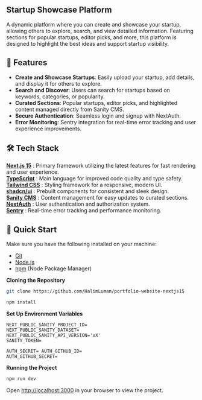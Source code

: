 
## <a name="introduction">Startup Showcase Platform</a>  
  
A dynamic platform where you can create and showcase your startup, allowing others to explore, search, and view detailed information. Featuring sections for popular startups, editor picks, and more, this platform is designed to highlight the best ideas and support startup visibility.  
  
  
## <a name="features">🌟 Features</a>  
  
- **Create and Showcase Startups**: Easily upload your startup, add details, and display it for others to explore.<br/> 
- **Search and Discover**: Users can search for startups based on keywords, categories, or popularity.<br/> 
- **Curated Sections**: Popular startups, editor picks, and highlighted content managed directly from Sanity CMS.<br/>  
- **Secure Authentication**: Seamless login and signup with NextAuth.<br/> 
- **Error Monitoring**: Sentry integration for real-time error tracking and user experience improvements.<br/> 
  
## <a name ='tech-stack'>🛠️ Tech Stack</a>
**[Next.js 15](https://nextjs.org/)** : Primary framework utilizing the latest features for fast rendering and user experience.<br/> 
**[TypeScript](https://www.typescriptlang.org/)** : Main language for improved code quality and type safety.<br/> 
**[Tailwind CSS](https://tailwindcss.com/)** : Styling framework for a responsive, modern UI.<br/> 
**[shadcn/ui](https://ui.shadcn.dev/)**  : Prebuilt components for consistent and sleek design.<br/> 
**[Sanity CMS](https://www.sanity.io/)** : Content management for easy updates to curated sections.<br/> 
**[NextAuth](https://next-auth.js.org/)** : User authentication and authorization system.<br/> 
 **[Sentry](https://sentry.io/)** : Real-time error tracking and performance monitoring.<br/> 
## <a name="quick-start">🤸 Quick Start</a>  

Make sure you have the following installed on your machine:  
  
- [Git](https://git-scm.com/)  
- [Node.js](https://nodejs.org/en)  
- [npm](https://www.npmjs.com/) (Node Package Manager)  
  
**Cloning the Repository**  
  
```bash  
git clone https://github.com/HalimLuman/portfolio-website-nextjs15
```  
  
  
```bash  
npm install
```  
  
**Set Up Environment Variables**  
  
```env  
NEXT_PUBLIC_SANITY_PROJECT_ID=  
NEXT_PUBLIC_SANITY_DATASET=  
NEXT_PUBLIC_SANITY_API_VERSION='vX'  
SANITY_TOKEN=  
  
AUTH_SECRET= AUTH_GITHUB_ID=  
AUTH_GITHUB_SECRET=  
```  
**Running the Project**  
  
```bash  
npm run dev
```  
  
Open [http://localhost:3000](http://localhost:3000) in your browser to view the project.  

